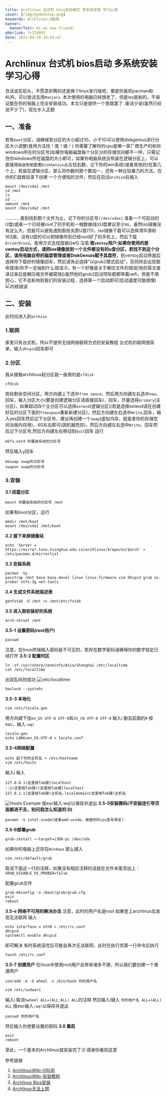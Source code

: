 ```yaml
---
title: Archlinux 台式机 bios启动模式 多系统安装 学习心得
cover: [/img/mydesktop.png]
keywords: Archlinux,0基础
banner: 
  bannerText: Hi my new friend!
abbrlink: fc27d993
date: 2023-04-29 18:28:47
---
```

# Archlinux 台式机 bios启动 多系统安装 学习心得
丑话说在前头，不愿意折腾的还是换个linux发行版吧，要是你喜欢pacman和AUR，可以尝试去用`Manjaro`.
本次使用的电脑已经很老了，但是iso是新的，不保证能在你的电脑上完全安装成功，本文只是提供一个思路罢了.
废话少说(虽然已经说不少了)，现在步入正题
## 一、准备
若有`boot`分区，请确保其分区的大小超过1G，小于1G可以使用diskgenius进行分区大小调整(食用方法找！度！娘！)
你需要了解你的cpu是哪一家厂商生产的和你windows所在的分区号(如果你电脑磁盘每个分区分的存储空间都不一样，只需记住你windows所在磁盘的大小即可，如果你电脑系统没有装在逻辑分区上，可以直接用`磁盘管理`或者`DiskGenius`从左往右数，记下你的win系统(或者其他的)在第几个上，若装在逻辑分区，那么将你数的那个数加一，还有一种比较暴力的方法，在你的C盘根目录下创建 一个方便找的文件，然后在启动`archiso`后输入

```
mount /dev/sda1 /mnt
cd /mnt
ls
cd ..
umount /mnt
mount /dev/sda2 /mnt
```
...........
直到找到那个文件为止，记下你的分区号`(/dev/sdax)`
准备一个可启动的U盘(或者一个已经被root了的手机和一根数据线)(U盘建议至少`8G`，虽然iso镜像没有这么大，但是可以避免遇到那些劣质U盘(?))，iso镜像下载可以选择清华源和163源，没有U盘的可以把镜像传到已经root好了的手机上，然后下载`DriverDroid`，食用方式去找度娘QwQ
注意:**致`ventoy`用户:如果你使用的是ventoy启动方式，请把ios镜像放到一个文件都没有的u盘分区，若找不到这个分区，请用电脑自带的磁盘管理或者DiskGenuis赋予其盘符**，到ventoy启动界面后选择你下载好的镜像回车，然后请务必选择“以grub2模式启动”，否则将会出现致命错误(你不一定抽到什么错误:D，有一个好像是关于解压文件的错误[他的英文直译过来后是解压缩文件被腐蚀])虽然他的grub2启动项标题都带着uefi，但是不用担心，它不会影响到我们的安装过程，选择第一个启动即可(启动速度可能很慢)
![内核错误](/img/kernelpanic.jpg)
## 二、安装
此时应进入到`archiso`

### 1.联网
家里只有台式机，所以不提供无线网络联网方式的安装教程
台式机的联网很简单，输入`dhcpcd`回车即可

### 2.分区
我从接触archlinux起分区就一直用的是`cfdisk`
```
cfdisk
```
若给剩余空间分区，用方向键上下选中`free space`，然后用方向键左右选中`new`，回车，输入分区大小(要是创建逻辑分区请直接回车)，回车，尽量选择`primary`(主分区)，如果超过四个主分区可以选择`extend`(逻辑分区)(若是选择extend请在创建好后的分区下面的`freespace`重新新建分区)，然后方向键左右选中`Write`,回车，输入yes回车然后记下分区号，建议再创建一个`swap`(虚拟内存，就是拿你的存储空间当做内存用)，4G左右即可(因机器而异)，然后方向键左右选中`Write`，回车然后记下分区号,然后方向键左右移动到`Quit`回车
运行
```
mkfs.ext4 你要装系统的分区号
```
然后输入y回车
```
mkswap swap的分区号
swapon swap的分区号
```
### 3.安装
**3.1 挂载分区**
```
mount 你要装系统的分区号 /mnt
```
如果有boot分区，运行
```
mkdir /mnt/boot
mount /dev/sda1 /mnt/boot
```
**3.2 接下来换镜像站**
```
echo 'Server = https://mirror.tuna.tsinghua.edu.cn/archlinux/$repo/os/$arch' > /etc/pacman.d/mirrorlist
```
**3.3 安装系统**
```
pacman -Sy
pacstrap /mnt base base-devel linux linux-firmware vim dhcpcd grub os-prober ntfs-3g net-tools
```
**3.4 生成文件系统描述表**
```
genfstab -U /mnt >> /mnt/etc/fstab
```
**3.5 进入刚安装好的系统**
```
arch-chroot /mnt
```
**3.5-1 设置密码(root用户)**
```
passwd
```
注意，在linux终端输入密码是不可见的，若存在数字密码请确保你的数字锁定已经打开
**3.5-2 配置时区**
```
ln -sf /usr/share/zoneinfo/Asia/Shanghai /etc/localtime
cat /etc/localtime
```
出现乱码则成功
![/etc/localtime](/img/localtime.png)
```
hwclock --systohc
```
**3.5-3 本地化**
```
vim /etc/locale.gen
```
用方向键下找`en_US UTF-8 UTF-8`和`zh_CN UTF-8 UTF-8`
输入i
删去前面的`#`
按esc，输入`:wq!`
```
locale-gen
echo LANG=en_US.UTF-8 > locale.conf
```
**3.5-4网络配置**
```
echo 起个你的主机名 > /etc/hostname
vim /etc/hosts
```
输入i
输入
```
127.0.0.1(这里按Tab键)localhost
::1(这里按Tab键)(这里按Tab键)localhost
127.0.1.1(这里按Tab键)主机名.localdomain(这里按Tab键)主机名
```
![Hosts Example](/img/hosts.png)
按esc输入:wq!以保存并退出
**3.5-5安装微码(不安装连引导页面都进不去，别问我怎么知道的:D)**
```
pacman -S intel-ucode(或者amd-ucode，根据你的cpu型号来定)
```
**3.5-6部署grub**
```
grub-install ––target=i386-pc /dev/sda
```
如果你的电脑上还存在`Windows`
那么键入
```
vim /etc/default/grub
```
取消下面这一行的注释，如果没有相应注释的话就在文件末尾添加上：
`GRUB_DISABLE_OS_PROBER=false`

配置grub文件
```
grub-mkconfig -o /boot/grub/grub.cfg
exit
reboot
```
**3.5-e 网络不可用的解决办法**
注意，此时的用户名是root
如果登上archlinux后发现无法联网
输入
```
echo interface = eth0 > /etc/rc.conf
dhcpcd
systemctl enable dhcpcd
```
即可解决
有时系统滚完后可能会再次无法联网，此时在执行完第一行命令后执行
```
touch /etc/rc.conf 
```
**3.5-7 创建用户**
在linux中使用root用户会带来诸多不便，所以我们要创建一个普通用户
```
useradd -m -G wheel -s /bin/bash 你的用户名
```
```
vim /etc/sudoers
```
输入i
取消`%wheel ALL=(ALL:ALL) ALL`的注释
然后输入i键入 `你的用户名 ALL=(ALL) ALL`
按esc输入`:wq!`以保存并退出
```
passwd 你的用户名
```
然后输入你想要设置的密码
**3.6 重启**
```
exit
reboot
```
至此，一个基本的Archlinux就安装完了:D
感谢你看到这里

参考链接
1. [ArchlinuxWiki-GRUB](https://wiki.archlinuxcn.org/wiki/GRUB#%E6%8E%A2%E6%B5%8B%E5%85%B6%E4%BB%96%E6%93%8D%E4%BD%9C%E7%B3%BB%E7%BB%9F)
2. [ArchlinuxWiki-安装教程](https://wiki.archlinuxcn.org/wiki/%E5%AE%89%E8%A3%85%E6%8C%87%E5%8D%97)
3. [Archlinux Bios安装](https://blog.csdn.net/XM_89/article/details/121364518)
4. [Archlinux无法上网](https://blog.csdn.net/weixin_35315373/article/details/116969992)

